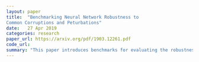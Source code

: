```yaml
---
layout: paper
title:  "Benchmarking Neural Network Robustness to
Common Corruptions and Peturbations"
date:   27 Apr 2019
categories: research
paper_url: https://arxiv.org/pdf/1903.12261.pdf
code_url: 
summary: "This paper introduces benchmarks for evaluating the robustness of image classifiers, focusing on common corruptions and perturbations rather than adversarial ones. The benchmarks include IMAGENET-C, which assesses corruption robustness and IMAGENET-P, which assesses perturbation robustness."
---
```


